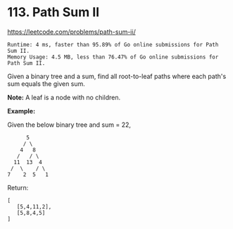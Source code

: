 # 113. Path Sum II

https://leetcode.com/problems/path-sum-ii/

```
Runtime: 4 ms, faster than 95.89% of Go online submissions for Path Sum II.
Memory Usage: 4.5 MB, less than 76.47% of Go online submissions for Path Sum II.
```

Given a binary tree and a sum, find all root-to-leaf paths where each path's sum equals the given sum.

**Note:** A leaf is a node with no children.

**Example:**

Given the below binary tree and sum = 22,
```
      5
     / \
    4   8
   /   / \
  11  13  4
 /  \    / \
7    2  5   1
```

Return:
```
[
   [5,4,11,2],
   [5,8,4,5]
]
```